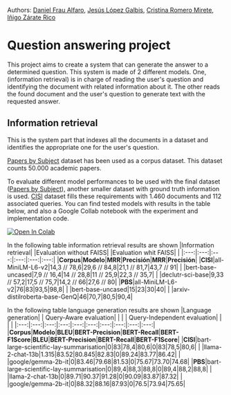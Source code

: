 Authors: [Daniel Frau Alfaro], [Jesús López Galbis], [Cristina Romero Mirete], [Iñigo Zárate Rico]

# Question answering project

This project aims to create a system that can generate the answer to a determined question. This system is made of 2 different models. One, (information retrieval) is in charge of reading the user's question and identifying the document with related information about it.
The other reads the found document and the user's question to generate text with the requested answer.

## Information retrieval

This is the system part that indexes all the documents in a dataset and identifies the appropriate one for the user's question.

[Papers by Subject] dataset has been used as a corpus dataset. This dataset counts 50.000 academic papers.

To evaluate different model performances to be used with the final dataset ([Papers by Subject]), another smaller dataset with ground truth information is used. [CISI] dataset fills these requirements with 1.460 documents and 112 associated queries. You can find tested models with results in the table below, and also a Google Collab notebook with the experiment and implementation code.

<a target="_blank" href="https://colab.research.google.com/drive/1JdqBLOO3AnFsDi-wWicBVNeeelsZa_UJ?usp=sharing">
  <img src="https://colab.research.google.com/assets/colab-badge.svg" alt="Open In Colab"/>
</a>


In the following table information retrieval results are shown
|Information retrieval| |Evaluation without FAISS| |Evaluation whit FAISS| |
|:---:|:---:|:---:|:---:|:---:|:---:|
|**Corpus**|**Modelo**|**MRR**|**Precisión**|**MRR**|**Precisión**|
|**CISI**|all-MiniLM-L6-v2|14,3 // 78,6|29,6 // 84,8|21,1 // 81,7|43,7 // 91|
| |bert-base-uncased|7,9 // 16,4|14 // 28,8|11 // 25,9|22,3 // 35,7|
| |declutr-sci-base|9,33 // 57,2|17,5 // 75,7|14,2 // 66|27,6 // 80|
|**PBS**|all-MiniLM-L6-v2|76|83|93,5|98,8|
| |bert-base-uncased|15|23|30|40|
| |arxiv-distilroberta-base-GenQ|46|70,7|80,5|90,4|

In the following table language generation results are shown
|Language generation| | Query-Aware evaluation| | | | Query-Independent evaluation| | | |
|:---:|:---:|:---:|:---:|:---:|:---:|:---:|:---:|:---:|:---:|
|**Corpus**|**Modelo**|**BLEU**|**BERT-Precision**|**BERT-Recall**|**BERT-F1Score**|**BLEU**|**BERT-Precision**|**BERT-Recall**|**BERT-F1Score**|
|**CISI**|bart-large-scientific-lay-summarisation|0|83|78,4|80,6|0|83|78,5|80,6|
| |llama-2-chat-13b|1.315|83.52|80.845|82.83|0|89.24|83.77|86.42|
| |google/gemma-2b-it|0|83.46|79.68|81.53|0|75.67|73.70|74.68|
|**PBS**|bart-large-scientific-lay-summarisation|0|89,4|88,3|88,8|0|89,4|88,2|88,8|
| |llama-2-chat-13b|0|89.71|90.37|91.28|0|90.09|83.87|87.32|
| |google/gemma-2b-it|0|88.32|88.16|87.93|0|76.5|73.94|75.65|




[Papers by Subject]: https://www.kaggle.com/datasets/arplusman/papers-by-subject/data
[CISI]: https://www.kaggle.com/datasets/dmaso01dsta/cisi-a-dataset-for-information-retrieval
[Cristina Romero Mirete]: https://github.com/crisrm128
[Daniel Frau Alfaro]: https://github.com/DanielFrauAlfaro
[Jesús López Galbis]: https://github.com/jlg90
[Iñigo Zárate Rico]: https://github.com/izarte
